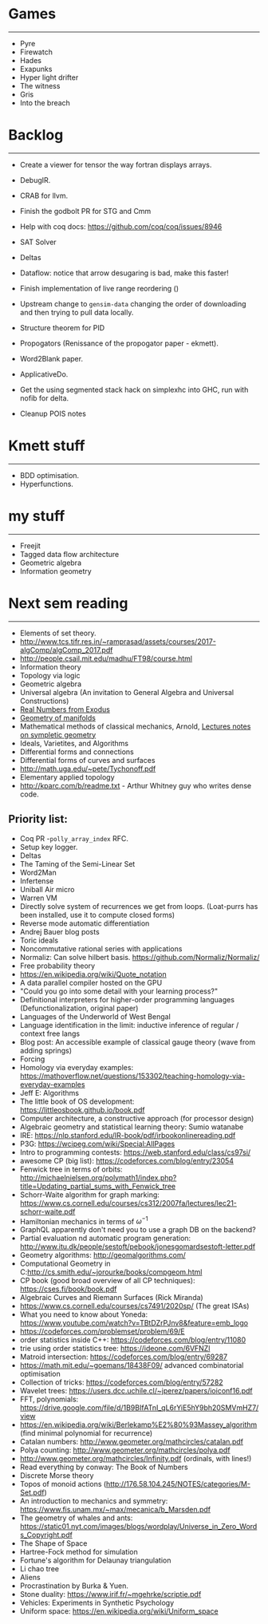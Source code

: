 # Games
------
- Pyre
- Firewatch
- Hades
- Exapunks
- Hyper light drifter
- The witness
- Gris
- Into the breach

# Backlog
-------
- Create a viewer for tensor the way fortran displays arrays.
- DebugIR.
- CRAB for llvm.
- Finish the godbolt PR for STG and Cmm
- Help with coq docs: https://github.com/coq/coq/issues/8946
- SAT Solver
- Deltas
- Dataflow: notice that arrow desugaring is bad, make this faster!
- Finish implementation of live range reordering ()
- Upstream change to `gensim-data` changing the order of downloading 
  and then trying to pull data locally.
- Structure theorem for PID

- Propogators (Renissance of the propogator paper - ekmett).
- Word2Blank paper.
- ApplicativeDo.
- Get the using segmented stack hack on simplexhc into GHC, run with nofib
  for delta.
- Cleanup POIS notes

# Kmett stuff
-------------
- BDD optimisation.
- Hyperfunctions.

# my stuff
----------
- Freejit
- Tagged data flow architecture
- Geometric algebra
- Information geometry

# Next sem reading
-------------------
- Elements of set theory.
- http://www.tcs.tifr.res.in/~ramprasad/assets/courses/2017-algComp/algComp_2017.pdf
- http://people.csail.mit.edu/madhu/FT98/course.html
- Information theory
- Topology via logic
- Geometric algebra
- Universal algebra (An invitation to General Algebra and Universal Constructions)
- [Real Numbers from Exodus](https://en.m.wikipedia.org/wiki/Construction_of_the_real_numbers#Construction_from_Z_(Eudoxus_reals))
- [Geometry of manifolds](https://ocw.mit.edu/courses/mathematics/18-965-geometry-of-manifolds-fall-2004/index.htm)
- Mathematical methods of classical mechanics, Arnold, [Lectures notes on sympletic geometry](https://people.math.ethz.ch/~acannas/Papers/lsg.pdf)
- Ideals, Varietites, and Algorithms
- Differential forms and connections
- Differential forms of curves and surfaces
- http://math.uga.edu/~pete/Tychonoff.pdf
- Elementary applied topology
- http://kparc.com/b/readme.txt - Arthur Whitney guy who writes dense code.


Priority list:
-----------------
- Coq PR
-`polly_array_index` RFC.
- Setup key logger.
- Deltas
- The Taming of the Semi-Linear Set
- Word2Man
- Infertense
- Uniball Air micro
- Warren VM
- Directly solve system of recurrences we get from loops. (Loat-purrs has been
installed, use it to compute closed forms)
- Reverse mode automatic differentiation
- Andrej Bauer blog posts 
- Toric ideals
- Noncommutative rational series with applications
- Normaliz: Can solve hilbert basis. https://github.com/Normaliz/Normaliz/
- Free probability theory
- https://en.wikipedia.org/wiki/Quote_notation
- A data parallel compiler hosted on the GPU
- "Could you go into some detail with your learning process?"
- Definitional interpreters for higher-order programming languages (Defunctionalization, original paper)
- Languages of the Underworld of West Bengal
- Language identification in the limit: inductive inference of regular / context free langs
- Blog post: An accessible example of classical gauge theory (wave from adding springs)
- Forcing
- Homology via everyday examples:
  https://mathoverflow.net/questions/153302/teaching-homology-via-everyday-examples 
- Jeff E: Algorithms
- The little book of OS development: https://littleosbook.github.io/book.pdf
- Computer architecture, a constructive approach (for processor design)
- Algebraic geometry and statistical learning theory: Sumio watanabe
- IRE: https://nlp.stanford.edu/IR-book/pdf/irbookonlinereading.pdf
- P3G: https://wcipeg.com/wiki/Special:AllPages
- Intro to programming contests: https://web.stanford.edu/class/cs97si/
- awesome CP (big list): https://codeforces.com/blog/entry/23054
- Fenwick tree in terms of orbits: http://michaelnielsen.org/polymath1/index.php?title=Updating_partial_sums_with_Fenwick_tree
- Schorr-Waite algorithm for graph marking: https://www.cs.cornell.edu/courses/cs312/2007fa/lectures/lec21-schorr-waite.pdf
- Hamiltonian mechanics in terms of $\omega^{-1}$
- GraphQL apparently don't need you to use a graph DB on the backend?
- Partial evaluation nd automatic program generation: http://www.itu.dk/people/sestoft/pebook/jonesgomardsestoft-letter.pdf
- Geometry algorithms: http://geomalgorithms.com/
- Computational Geometry in C:http://cs.smith.edu/~jorourke/books/compgeom.html
- CP book (good broad overview of all CP techniques): https://cses.fi/book/book.pdf
- Algebraic Curves and Riemann Surfaces (Rick Miranda)
- https://www.cs.cornell.edu/courses/cs7491/2020sp/ (The great ISAs)
- What you need to know about Yoneda: https://www.youtube.com/watch?v=TBtDZrPJnv8&feature=emb_logo
- https://codeforces.com/problemset/problem/69/E
- order statistics inside C++: https://codeforces.com/blog/entry/11080
- trie using order statistics tree: https://ideone.com/6VFNZl
- Matroid intersection: https://codeforces.com/blog/entry/69287
- https://math.mit.edu/~goemans/18438F09/ advanced combinatorial optimisation
- Collection of tricks: https://codeforces.com/blog/entry/57282
- Wavelet trees: https://users.dcc.uchile.cl/~jperez/papers/ioiconf16.pdf
- FFT, polynomials: https://drive.google.com/file/d/1B9BIfATnI_qL6rYiE5hY9bh20SMVmHZ7/view
- https://en.wikipedia.org/wiki/Berlekamp%E2%80%93Massey_algorithm (find minimal polynomial for recurrence)
- Catalan numbers: http://www.geometer.org/mathcircles/catalan.pdf
- Polya counting: http://www.geometer.org/mathcircles/polya.pdf
- http://www.geometer.org/mathcircles/Infinity.pdf (ordinals, with lines!)
- Read everything by conway: The Book of Numbers
- Discrete Morse theory
- Topos of monoid actions (http://176.58.104.245/NOTES/categories/M-Set.pdf)
- An introduction to mechanics and symmetry: https://www.fis.unam.mx/~max/mecanica/b_Marsden.pdf
- The geometry of whales and ants: https://static01.nyt.com/images/blogs/wordplay/Universe_in_Zero_Words_Copyright.pdf
- The Shape of Space
- Hartree-Fock method for simulation
- Fortune's algorithm for Delaunay triangulation
- Li chao tree
- Aliens
- Procrastination by Burka & Yuen.
- Stone duality: https://www.irif.fr/~mgehrke/scriptie.pdf
- Vehicles: Experiments in Synthetic Psychology
- Uniform space: https://en.wikipedia.org/wiki/Uniform_space
